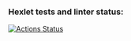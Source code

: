 ### Hexlet tests and linter status:
[![Actions Status](https://github.com/vishnevoe/data-analytics-project-92/actions/workflows/hexlet-check.yml/badge.svg)](https://github.com/vishnevoe/data-analytics-project-92/actions)